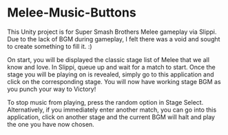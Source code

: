 # Melee-Music-Buttons

This Unity project is for Super Smash Brothers Melee gameplay via Slippi. Due to the lack of BGM during gameplay, I felt there was a void and sought to create something to fill it. :)

On start, you will be displayed the classic stage list of Melee that we all know and love. In Slippi, queue up and wait for a match to start. Once the stage you will be playing on is revealed, simply go to this application and click on the corresponding stage. You will now have working stage BGM as you punch your way to Victory!

To stop music from playing, press the random option in Stage Select. Alternatively, if you immediately enter another match, you can go into this application, click on another stage and the current BGM will halt and play the one you have now chosen.
